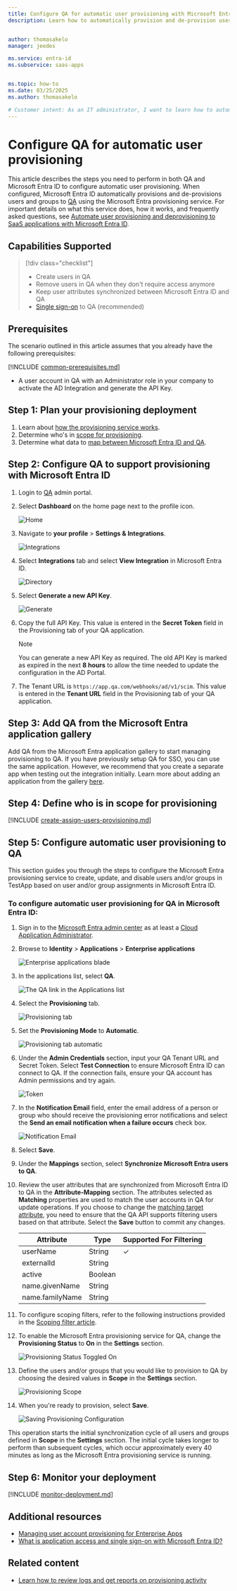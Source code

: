 ```yaml
---
title: Configure QA for automatic user provisioning with Microsoft Entra ID
description: Learn how to automatically provision and de-provision user accounts from Microsoft Entra ID to QA.


author: thomasakelo
manager: jeedes

ms.service: entra-id
ms.subservice: saas-apps


ms.topic: how-to
ms.date: 03/25/2025
ms.author: thomasakelo

# Customer intent: As an IT administrator, I want to learn how to automatically provision and deprovision user accounts from Microsoft Entra ID to QA so that I can streamline the user management process and ensure that users have the appropriate access to QA.
---
```


# Configure QA for automatic user provisioning

This article describes the steps you need to perform in both QA and Microsoft Entra ID to configure automatic user provisioning. When configured, Microsoft Entra ID automatically provisions and de-provisions users and groups to [QA](https://www.qa.com) using the Microsoft Entra provisioning service. For important details on what this service does, how it works, and frequently asked questions, see [Automate user provisioning and deprovisioning to SaaS applications with Microsoft Entra ID](~/identity/app-provisioning/user-provisioning.md). 


## Capabilities Supported
> [!div class="checklist"]
> * Create users in QA
> * Remove users in QA when they don't require access anymore
> * Keep user attributes synchronized between Microsoft Entra ID and QA
> * [Single sign-on](./cloud-academy-sso-tutorial.md) to QA (recommended)

## Prerequisites

The scenario outlined in this article assumes that you already have the following prerequisites:

[!INCLUDE [common-prerequisites.md](~/identity/saas-apps/includes/common-prerequisites.md)]
* A user account in QA with an Administrator role in your company to activate the AD Integration and generate the API Key.

## Step 1: Plan your provisioning deployment
1. Learn about [how the provisioning service works](~/identity/app-provisioning/user-provisioning.md).
2. Determine who's in [scope for provisioning](~/identity/app-provisioning/define-conditional-rules-for-provisioning-user-accounts.md).
3. Determine what data to [map between Microsoft Entra ID and QA](~/identity/app-provisioning/customize-application-attributes.md). 

<a name='step-2-configure-cloud-academy---sso-to-support-provisioning-with-azure-ad'></a>

## Step 2: Configure QA to support provisioning with Microsoft Entra ID

1. Login to [QA](https://www.qa.com) admin portal.

2. Select **Dashboard** on the home page next to the profile icon.

	![Home](media/cloud-academy-sso-provisioning-tutorial/dashboard.png)

3. Navigate to **your profile** > **Settings & Integrations**.

	![Integrations](media/cloud-academy-sso-provisioning-tutorial/settings.png)

4. Select **Integrations** tab and select **View Integration** in Microsoft Entra ID.

	![Directory](media/cloud-academy-sso-provisioning-tutorial/active.png)

5. Select **Generate a new API Key**.

	![Generate](media/cloud-academy-sso-provisioning-tutorial/key.png)

6. Copy the full API Key. This value is entered in the **Secret Token** field in the Provisioning tab of your QA application.

   >[!Note]
   >You can generate a new API Key as required. The old API Key is marked as expired in the next **8 hours** to allow the time needed to update the configuration in the AD Portal.

7. The Tenant URL is `https://app.qa.com/webhooks/ad/v1/scim`. This value is entered in the **Tenant URL** field in the Provisioning tab of your QA application.

<a name='step-3-add-cloud-academy---sso-from-the-azure-ad-application-gallery'></a>

## Step 3: Add QA from the Microsoft Entra application gallery

Add QA from the Microsoft Entra application gallery to start managing provisioning to QA. If you have previously setup QA for SSO, you can use the same application. However, we recommend that you create a separate app when testing out the integration initially. Learn more about adding an application from the gallery [here](~/identity/enterprise-apps/add-application-portal.md). 

## Step 4: Define who is in scope for provisioning 

[!INCLUDE [create-assign-users-provisioning.md](~/identity/saas-apps/includes/create-assign-users-provisioning.md)]

## Step 5: Configure automatic user provisioning to QA 

This section guides you through the steps to configure the Microsoft Entra provisioning service to create, update, and disable users and/or groups in TestApp based on user and/or group assignments in Microsoft Entra ID.

<a name='to-configure-automatic-user-provisioning-for-cloud-academy---sso-in-azure-ad'></a>

### To configure automatic user provisioning for QA in Microsoft Entra ID:

1. Sign in to the [Microsoft Entra admin center](https://entra.microsoft.com) as at least a [Cloud Application Administrator](~/identity/role-based-access-control/permissions-reference.md#cloud-application-administrator).
1. Browse to **Identity** > **Applications** > **Enterprise applications**

	![Enterprise applications blade](common/enterprise-applications.png)

1. In the applications list, select **QA**.

	![The QA link in the Applications list](common/all-applications.png)

3. Select the **Provisioning** tab.

	![Provisioning tab](common/provisioning.png)

4. Set the **Provisioning Mode** to **Automatic**.

	![Provisioning tab automatic](common/provisioning-automatic.png)

5. Under the **Admin Credentials** section, input your QA Tenant URL and Secret Token. Select **Test Connection** to ensure Microsoft Entra ID can connect to QA. If the connection fails, ensure your QA account has Admin permissions and try again.

 	![Token](common/provisioning-testconnection-tenanturltoken.png)

6. In the **Notification Email** field, enter the email address of a person or group who should receive the provisioning error notifications and select the **Send an email notification when a failure occurs** check box.

	![Notification Email](common/provisioning-notification-email.png)

7. Select **Save**.

8. Under the **Mappings** section, select **Synchronize Microsoft Entra users to QA**.

9. Review the user attributes that are synchronized from Microsoft Entra ID to QA in the **Attribute-Mapping** section. The attributes selected as **Matching** properties are used to match the user accounts in QA for update operations. If you choose to change the [matching target attribute](~/identity/app-provisioning/customize-application-attributes.md), you need to ensure that the QA API supports filtering users based on that attribute. Select the **Save** button to commit any changes.

   |Attribute|Type|Supported For Filtering|
   |---|---|---|
   |userName|String|&check;|
   |externalId|String||
   |active|Boolean||
   |name.givenName|String||
   |name.familyName|String||

10. To configure scoping filters, refer to the following instructions provided in the [Scoping filter article](~/identity/app-provisioning/define-conditional-rules-for-provisioning-user-accounts.md).

11. To enable the Microsoft Entra provisioning service for QA, change the **Provisioning Status** to **On** in the **Settings** section.

	![Provisioning Status Toggled On](common/provisioning-toggle-on.png)

12. Define the users and/or groups that you would like to provision to QA by choosing the desired values in **Scope** in the **Settings** section.

	![Provisioning Scope](common/provisioning-scope.png)

13. When you're ready to provision, select **Save**.

	![Saving Provisioning Configuration](common/provisioning-configuration-save.png)

This operation starts the initial synchronization cycle of all users and groups defined in **Scope** in the **Settings** section. The initial cycle takes longer to perform than subsequent cycles, which occur approximately every 40 minutes as long as the Microsoft Entra provisioning service is running. 

## Step 6: Monitor your deployment

[!INCLUDE [monitor-deployment.md](~/identity/saas-apps/includes/monitor-deployment.md)]

## Additional resources

* [Managing user account provisioning for Enterprise Apps](~/identity/app-provisioning/configure-automatic-user-provisioning-portal.md)
* [What is application access and single sign-on with Microsoft Entra ID?](~/identity/enterprise-apps/what-is-single-sign-on.md)

## Related content

* [Learn how to review logs and get reports on provisioning activity](~/identity/app-provisioning/check-status-user-account-provisioning.md)
